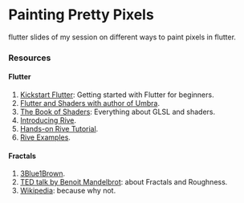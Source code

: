 # Painting Pretty Pixels

flutter slides of my session on different ways to paint pixels in flutter.

### Resources
#### Flutter
1. [Kickstart Flutter](https://www.youtube.com/watch?v=ftQJc59ztJA): Getting started with Flutter for beginners.
2. [Flutter and Shaders with author of Umbra](https://www.youtube.com/watch?v=FQ36PB3Umzk).
3. [The Book of Shaders](https://thebookofshaders.com/): Everything about GLSL and shaders.
4. [Introducing Rive](https://www.youtube.com/watch?v=6QZy5sYozVI).
5. [Hands-on Rive Tutorial](https://www.youtube.com/watch?v=Td3xEWwRAQA).
6. [Rive Examples](https://github.com/rive-app/rive-flutter/tree/master/example).

#### Fractals
1. [3Blue1Brown](https://www.youtube.com/watch?v=gB9n2gHsHN4).
2. [TED talk by Benoit Mandelbrot](https://www.youtube.com/watch?v=ay8OMOsf6AQ): about Fractals and Roughness.
3. [Wikipedia](https://en.wikipedia.org/wiki/Fractal): because why not.